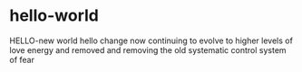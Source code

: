 # hello-world
HELLO-new world hello change now continuing to evolve to higher levels of love energy and removed and removing the old systematic control system of fear
